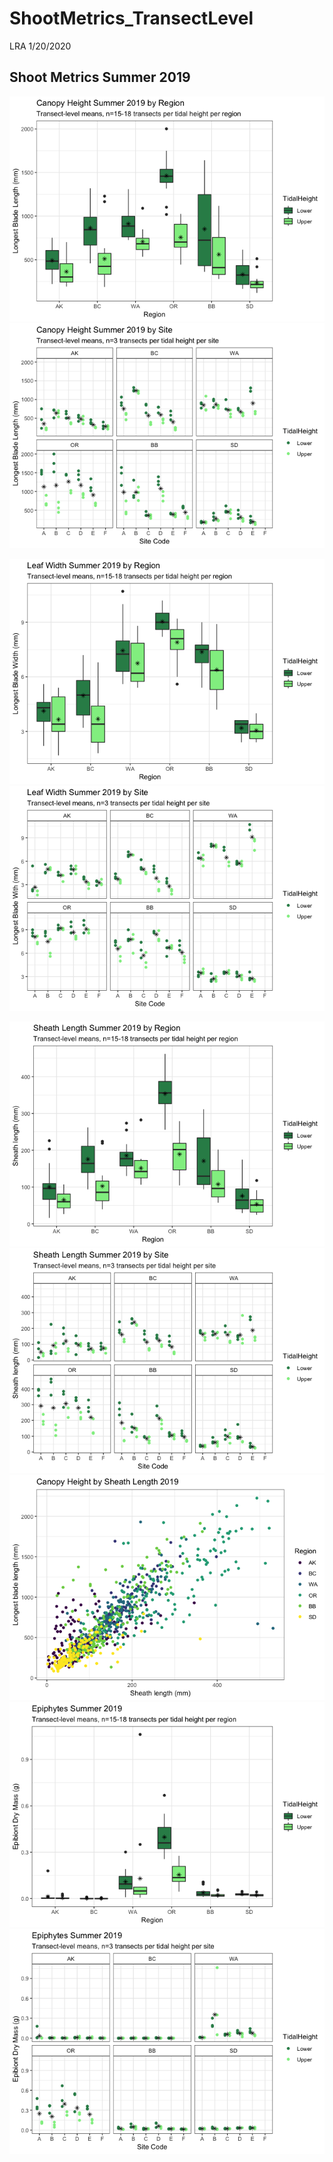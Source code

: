 ShootMetrics\_TransectLevel
================
LRA
1/20/2020

## Shoot Metrics Summer 2019

![](ShootMetrics_Transect_files/figure-gfm/canopy_height-1.png)<!-- -->![](ShootMetrics_Transect_files/figure-gfm/canopy_height-2.png)<!-- -->

![](ShootMetrics_Transect_files/figure-gfm/leaf%20width-1.png)<!-- -->![](ShootMetrics_Transect_files/figure-gfm/leaf%20width-2.png)<!-- -->

![](ShootMetrics_Transect_files/figure-gfm/sheath_length-1.png)<!-- -->![](ShootMetrics_Transect_files/figure-gfm/sheath_length-2.png)<!-- -->![](ShootMetrics_Transect_files/figure-gfm/sheath_length-3.png)<!-- -->
![](ShootMetrics_Transect_files/figure-gfm/epiphytes-1.png)<!-- -->![](ShootMetrics_Transect_files/figure-gfm/epiphytes-2.png)<!-- -->
